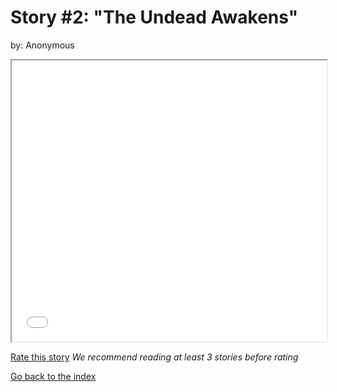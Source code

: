 # Story #2: "The Undead Awakens"
by: Anonymous


<iframe src="../stories/02-The Undead Awakens.html" height="450px" width="100%"> </iframe>

[Rate this story](https://forms.gle/zbTTGuidhwvabMLT9) *We recommend reading at least 3 stories before rating*

[Go back to the index](../index.md)

